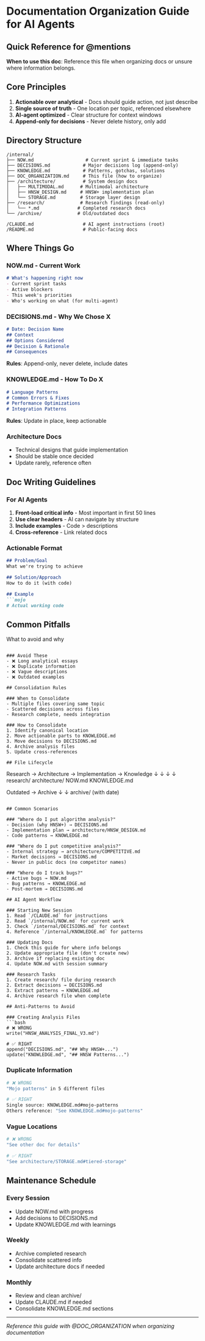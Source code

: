 # Documentation Organization Guide for AI Agents

## Quick Reference for @mentions
**When to use this doc**: Reference this file when organizing docs or unsure where information belongs.

## Core Principles
1. **Actionable over analytical** - Docs should guide action, not just describe
2. **Single source of truth** - One location per topic, referenced elsewhere
3. **AI-agent optimized** - Clear structure for context windows
4. **Append-only for decisions** - Never delete history, only add

## Directory Structure

```
/internal/
├── NOW.md                   # Current sprint & immediate tasks
├── DECISIONS.md            # Major decisions log (append-only)
├── KNOWLEDGE.md            # Patterns, gotchas, solutions
├── DOC_ORGANIZATION.md     # This file (how to organize)
├── /architecture/          # System design docs
│   ├── MULTIMODAL.md      # Multimodal architecture
│   ├── HNSW_DESIGN.md     # HNSW+ implementation plan
│   └── STORAGE.md         # Storage layer design
├── /research/             # Research findings (read-only)
│   └── *.md              # Completed research docs
└── /archive/             # Old/outdated docs

/CLAUDE.md                  # AI agent instructions (root)
/README.md                  # Public-facing docs
```

## Where Things Go

### NOW.md - Current Work
```markdown
# What's happening right now
- Current sprint tasks
- Active blockers
- This week's priorities
- Who's working on what (for multi-agent)
```

### DECISIONS.md - Why We Chose X
```markdown
# Date: Decision Name
## Context
## Options Considered  
## Decision & Rationale
## Consequences
```
**Rules**: Append-only, never delete, include dates

### KNOWLEDGE.md - How To Do X
```markdown
# Language Patterns
# Common Errors & Fixes
# Performance Optimizations
# Integration Patterns
```
**Rules**: Update in place, keep actionable

### Architecture Docs
- Technical designs that guide implementation
- Should be stable once decided
- Update rarely, reference often

## Doc Writing Guidelines

### For AI Agents
1. **Front-load critical info** - Most important in first 50 lines
2. **Use clear headers** - AI can navigate by structure
3. **Include examples** - Code > descriptions
4. **Cross-reference** - Link related docs

### Actionable Format
```markdown
## Problem/Goal
What we're trying to achieve

## Solution/Approach  
How to do it (with code)

## Example
```mojo
# Actual working code
```

## Common Pitfalls
What to avoid and why
```

### Avoid These
- ❌ Long analytical essays
- ❌ Duplicate information
- ❌ Vague descriptions
- ❌ Outdated examples

## Consolidation Rules

### When to Consolidate
- Multiple files covering same topic
- Scattered decisions across files
- Research complete, needs integration

### How to Consolidate
1. Identify canonical location
2. Move actionable parts to KNOWLEDGE.md
3. Move decisions to DECISIONS.md
4. Archive analysis files
5. Update cross-references

## File Lifecycle

```
Research → Architecture → Implementation → Knowledge
   ↓           ↓              ↓              ↓
research/  architecture/    NOW.md      KNOWLEDGE.md
                           
Outdated → Archive
   ↓         ↓
archive/  (with date)
```

## Common Scenarios

### "Where do I put algorithm analysis?"
- Decision (why HNSW+) → DECISIONS.md
- Implementation plan → architecture/HNSW_DESIGN.md
- Code patterns → KNOWLEDGE.md

### "Where do I put competitive analysis?"
- Internal strategy → architecture/COMPETITIVE.md
- Market decisions → DECISIONS.md
- Never in public docs (no competitor names)

### "Where do I track bugs?"
- Active bugs → NOW.md
- Bug patterns → KNOWLEDGE.md
- Post-mortem → DECISIONS.md

## AI Agent Workflow

### Starting New Session
1. Read `/CLAUDE.md` for instructions
2. Read `/internal/NOW.md` for current work
3. Check `/internal/DECISIONS.md` for context
4. Reference `/internal/KNOWLEDGE.md` for patterns

### Updating Docs
1. Check this guide for where info belongs
2. Update appropriate file (don't create new)
3. Archive if replacing existing doc
4. Update NOW.md with session summary

### Research Tasks
1. Create research/ file during research
2. Extract decisions → DECISIONS.md
3. Extract patterns → KNOWLEDGE.md
4. Archive research file when complete

## Anti-Patterns to Avoid

### Creating Analysis Files
```bash
# ❌ WRONG
write("HNSW_ANALYSIS_FINAL_V3.md")

# ✅ RIGHT  
append("DECISIONS.md", "## Why HNSW+...")
update("KNOWLEDGE.md", "## HNSW Patterns...")
```

### Duplicate Information
```bash
# ❌ WRONG
"Mojo patterns" in 5 different files

# ✅ RIGHT
Single source: KNOWLEDGE.md#mojo-patterns
Others reference: "See KNOWLEDGE.md#mojo-patterns"
```

### Vague Locations
```bash
# ❌ WRONG
"See other doc for details"

# ✅ RIGHT
"See architecture/STORAGE.md#tiered-storage"
```

## Maintenance Schedule

### Every Session
- Update NOW.md with progress
- Add decisions to DECISIONS.md
- Update KNOWLEDGE.md with learnings

### Weekly
- Archive completed research
- Consolidate scattered info
- Update architecture docs if needed

### Monthly
- Review and clean archive/
- Update CLAUDE.md if needed
- Consolidate KNOWLEDGE.md sections

---
*Reference this guide with @DOC_ORGANIZATION when organizing documentation*